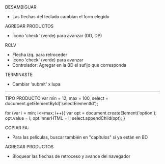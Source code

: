 DESAMBIGUAR
- Las flechas del teclado cambian el form elegido

AGREGAR PRODUCTOS
- Ícono 'check' (verde) para avanzar (DD, DP)

RCLV
- Flecha izq. para retroceder
- Ícono 'check' (verde) para avanzar
- Controlador: Agregar en la BD el sufijo que corresponda

TERMINASTE
- Cambiar 'submit' x lupa

*******************************************************************************
TIPO PRODUCTO
var min = 12,
    max = 100,
    select = document.getElementById('selectElementId');

for (var i = min; i<=max; i++){
    var opt = document.createElement('option');
    opt.value = i;
    opt.innerHTML = i;
    select.appendChild(opt);
}

COPIAR FA: 
- Para las películas, buscar también en "capítulos" si ya están en BD

AGREGAR PRODUCTOS
- Bloquear las flechas de retroceso y avance del navegador

